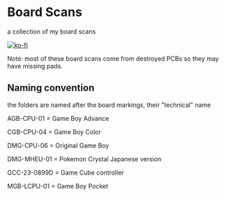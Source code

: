 # Board Scans
a collection of my board scans

[![ko-fi](https://ko-fi.com/img/githubbutton_sm.svg)](https://ko-fi.com/L4L12T33R)

Note: most of these board scans come from destroyed PCBs so they may have missing pads.

## Naming convention
the folders are named after the board markings, their "technical" name


AGB-CPU-01 = Game Boy Advance

CGB-CPU-04 = Game Boy Color

DMG-CPU-06 = Original Game Boy

DMG-MHEU-01 = Pokemon Crystal Japanese version

GCC-23-0899D = Game Cube controller

MGB-LCPU-01 = Game Boy Pocket
